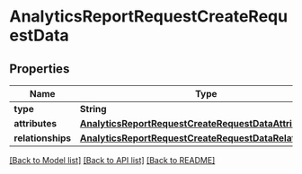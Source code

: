 # AnalyticsReportRequestCreateRequestData

## Properties
Name | Type | Description | Notes
------------ | ------------- | ------------- | -------------
**type** | **String** |  | 
**attributes** | [**AnalyticsReportRequestCreateRequestDataAttributes**](AnalyticsReportRequestCreateRequestDataAttributes.md) |  | 
**relationships** | [**AnalyticsReportRequestCreateRequestDataRelationships**](AnalyticsReportRequestCreateRequestDataRelationships.md) |  | 

[[Back to Model list]](../README.md#documentation-for-models) [[Back to API list]](../README.md#documentation-for-api-endpoints) [[Back to README]](../README.md)


